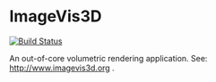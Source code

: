 ImageVis3D
==========

[![Build Status](https://travis-ci.org/SCIInstitute/ImageVis3D.png)](https://travis-ci.org/SCIInstitute/ImageVis3D)

An out-of-core volumetric rendering application. See:
http://www.imagevis3d.org .
